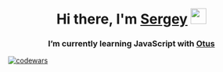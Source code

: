 <h1 align="center">Hi there, I'm <a href="https://www.linkedin.com/in/sergey-kazhaev-31a3a3158/" target="_blank">Sergey</a> 
<img src="https://github.com/blackcater/blackcater/raw/main/images/Hi.gif" height="32"/></h1>
<h3 align="center">I’m currently learning JavaScript with <a href ="https://otus.ru">Otus</a></h3>


[![codewars](https://www.codewars.com/users/Surakij/badges/large)](https://www.codewars.com/users/Surakij)
